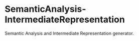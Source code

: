 # SemanticAnalysis-IntermediateRepresentation
Semantic Analysis and Intermediate Representation generator. 
